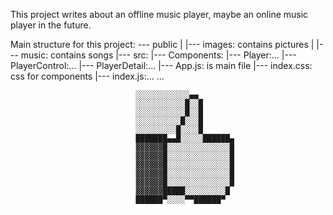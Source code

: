 This project writes about an offline music player, maybe an online music player in the future.

Main structure for this project: --- public
                                |    |--- images: contains pictures
                                |    |--- music: contains songs
                                |--- src:
                                     |--- Components:
                                            |--- Player:...
                                            |--- PlayerControl:...
                                            |--- PlayerDetail:...
                                     |--- App.js: is main file 
                                     |--- index.css: css for components
                                     |--- index.js:...
                                 ...
                                 
                                 
                                ░░░░░░░░░░░░▄▄
                                ░░░░░░░░░░░█░░█
                                ░░░░░░░░░░░█░░█
                                ░░░░░░░░░░█░░░█
                                ░░░░░░░░░█░░░░█
                                ███████▄▄█░░░░░██████▄
                                ▓▓▓▓▓▓█░░░░░░░░░░░░░░█
                                ▓▓▓▓▓▓█░░░░░░░░░░░░░░█
                                ▓▓▓▓▓▓█░░░░░░░░░░░░░░█
                                ▓▓▓▓▓▓█░░░░░░░░░░░░░░█
                                ▓▓▓▓▓▓█░░░░░░░░░░░░░░█
                                ▓▓▓▓▓▓█████░░░░░░░░░█
                                ██████▀░░░░▀▀██████▀ 
                                 
                                
                                
                                
                                
                                
                                
                                
                                
                                
                                
                                
                                
                                
                                
                                
                                

